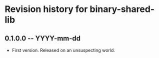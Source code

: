 # Revision history for binary-shared-lib

## 0.1.0.0 -- YYYY-mm-dd

* First version. Released on an unsuspecting world.
